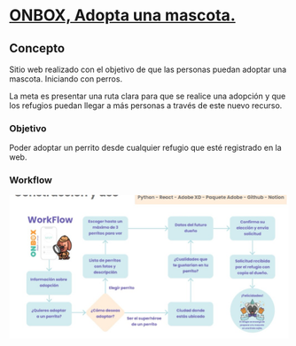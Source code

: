 # [ONBOX, Adopta una mascota.](http://onbox.lat/)
## Concepto
Sitio web realizado con el objetivo de que las personas puedan adoptar una mascota. Iniciando con perros. 

La meta es presentar una ruta clara para que se realice una adopción y que los refugios puedan llegar a más personas a través de este nuevo recurso.

### Objetivo
Poder adoptar un perrito desde cualquier refugio que esté registrado en la web.

### Workflow

![Image text](https://github.com/raishid/codicon-project/blob/main/workflow.jpeg)